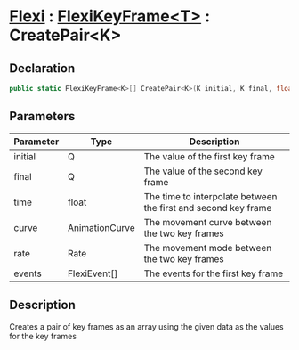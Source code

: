 # [Flexi](../Docs.md) : [FlexiKeyFrame\<T>](FlexiKeyFrame.md) : CreatePair\<K>
## Declaration
```cs
public static FlexiKeyFrame<K>[] CreatePair<K>(K initial, K final, float time, AnimationCurve curve=null, Rate rate=Rate.time, FlexiEvent[] events=null)
```

## Parameters
| Parameter | Type | Description |
| - | - | - |
| initial | Q | The value of the first key frame |
| final | Q | The value of the second key frame |
| time | float | The time to interpolate between the first and second key frame |
| curve | AnimationCurve | The movement curve between the two key frames |
| rate | Rate | The movement mode between the two key frames |
| events | FlexiEvent[] | The events for the first key frame |

## Description
Creates a pair of key frames as an array using the given data as the values for the key frames
